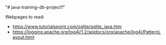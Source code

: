 "# java-training-db-project1" 

Webpages to read:
* https://www.tutorialspoint.com/sqlite/sqlite_java.htm
* https://logging.apache.org/log4j/1.2/apidocs/org/apache/log4j/PatternLayout.html